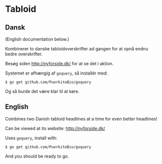Tabloid
=======

Dansk
-----

(English documentation below.)

Kombinerer to danske tabloidoverskrifter ad gangen for at opnå endnu bedre
overskrifter.

Besøg siden http://nyforside.dk/ for at se det i aktion.

Systemet er afhængig af `goquery`, så installér med:

    $ go get github.com/PuerkitoBio/goquery

Og så burde det være klar til at køre.

English
-------

Combines two Danish tabloid headlines at a time for even better headlines!

Can be viewed at its website: http://nyforside.dk/

Uses `goquery`, install with:

    $ go get github.com/PuerkitoBio/goquery

And you should be ready to go.
